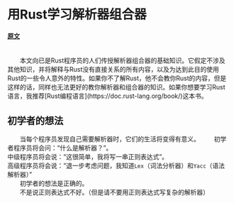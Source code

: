 # 用Rust学习解析器组合器  

#### [原文](https://bodil.lol/parser-combinators/) 

</br>
&#8195;&#8195;本文向已是Rust程序员的人们传授解析器组合器的基础知识。它假定不涉及其他知识，并将解释与Rust没有直接关系的所有内容，以及为达到此目的使用Rust的一些令人意外的特性。如果你不了解Rust，他不会教你Rust的内容，但是这样的话，同样也无法更好的教你解析器和组合器的知识。如果你想要学习Rust语言，我推荐[Rust编程语言](https://doc.rust-lang.org/book/)这本书。  

## 初学者的想法

&#8195;&#8195;当每个程序员发现自己需要解析器时，它们的生活将变得有意义。
&#8195;&#8195;初学者程序员将会问：“什么是解析器？”。  
中级程序员将会说：“这很简单，我将写一串正则表达式”。  
高级程序员将会说：“退一步考虑问题，我知道`Lex`（词法分析器）和`Yacc`（语法解析器）”  
&#8195;&#8195;初学者的想法是正确的。  
&#8195;&#8195;不是说正则表达式不好。（但是请不要用正则表达式写复杂的解析器）